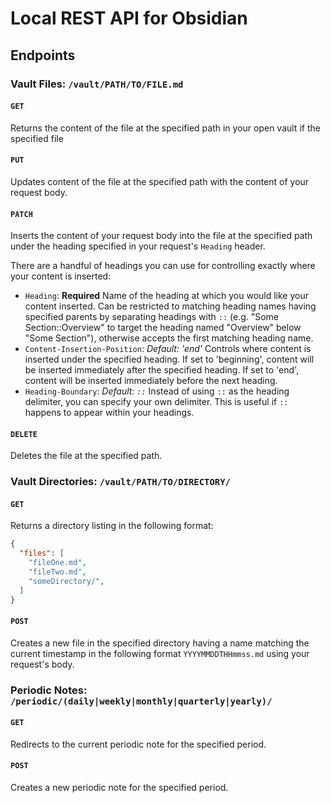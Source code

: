 # Local REST API for Obsidian

## Endpoints

### Vault Files: `/vault/PATH/TO/FILE.md`

#### `GET`

Returns the content of the file at the specified path in your open vault if the specified file 

#### `PUT`

Updates content of the file at the specified path with the content of your request body.

#### `PATCH`

Inserts the content of your request body into the file at the specified path under the heading specified in your request's `Heading` header.

There are a handful of headings you can use for controlling exactly where your content is inserted:

* `Heading`: **Required** Name of the heading at which you would like your content inserted.  Can be restricted to matching heading names having specified parents by separating headings with `::` (e.g. "Some Section::Overview" to target the heading named "Overview" below "Some Section"), otherwise accepts the first matching heading name.
* `Content-Insertion-Position`: *Default: 'end'* Controls where content is inserted under the specified heading.  If set to 'beginning', content will be inserted immediately after the specified heading.  If set to 'end', content will be inserted immediately before the next heading.
* `Heading-Boundary`: *Default: `::`* Instead of using `::` as the heading delimiter, you can specify your own delimiter.  This is useful if `::` happens to appear within your headings.

#### `DELETE`

Deletes the file at the specified path.

### Vault Directories: `/vault/PATH/TO/DIRECTORY/`

#### `GET`

Returns a directory listing in the following format:

```json
{
  "files": [
    "fileOne.md",
    "fileTwo.md",
    "someDirectory/",
  ]
}
```

#### `POST`

Creates a new file in the specified directory having a name matching the current timestamp in the following format `YYYYMMDDTHHmmss.md` using your request's body.


### Periodic Notes: `/periodic/(daily|weekly|monthly|quarterly|yearly)/`

#### `GET`

Redirects to the current periodic note for the specified period.

#### `POST`

Creates a new periodic note for the specified period.
